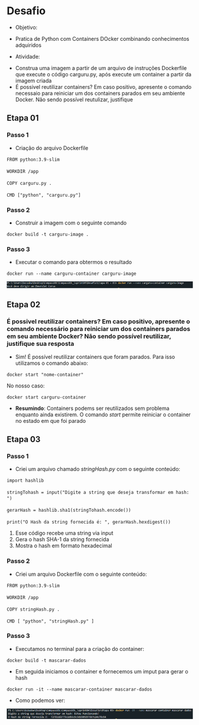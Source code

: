 # **Desafio**
- Objetivo: 
* Pratica de Python com Containers DOcker combinando conhecimentos adquiridos
- Atividade:
* Construa uma imagem a partir de um arquivo de instruções Dockerfile que execute o código carguru.py, após execute um container a partir da imagem criada
* É possivel reutilizar containers? Em caso positivo, apresente o comando necessaio para reiniciar um dos containers parados em seu ambiente Docker. Não sendo possível reutulizar, justifique

## **Etapa 01**

### **Passo 1**
- Criação do arquivo Dockerfile 
```
FROM python:3.9-slim 

WORKDIR /app

COPY carguru.py .

CMD ["python", "carguru.py"]
```
### **Passo 2**
- Construir a imagem com o seguinte comando 
```
docker build -t carguru-image .
```
### **Passo 3**
- Executar o comando para obtermos o resultado
```
docker run --name carguru-container carguru-image
```
<img src="/sprint04/evidencias/img/ExecucaoCarguru.png">

## **Etapa 02**
### É possivel reutilizar containers? Em caso positivo, apresente o comando necessário para reiniciar um dos containers parados em seu ambiente Docker? Não sendo possível reutilizar, justifique sua resposta 

- Sim! É possível reutilizar containers que foram parados. Para isso utilizamos o comando abaixo: 
```
docker start "nome-container"

```
No nosso caso: 
```
docker start carguru-container
```
- **Resumindo**: Containers podems ser reutilizados sem problema enquanto ainda existirem. O comando *start* permite reiniciar o container no estado em que foi parado

## **Etapa 03**
### **Passo 1**
- Criei um arquivo chamado *stringHash.py* com o seguinte conteúdo: 
```
import hashlib

stringTohash = input("Digite a string que deseja transformar em hash: ")

gerarHash = hashlib.sha1(stringTohash.encode())

print("O Hash da string fornecida é: ", gerarHash.hexdigest())
```
1. Esse código recebe uma string via input
2. Gera o hash SHA-1 da string fornecida
3. Mostra o hash em formato hexadecimal

### **Passo 2**
- Criei um arquivo Dockerfile com o seguinte conteúdo: 
```
FROM python:3.9-slim

WORKDIR /app

COPY stringHash.py .

CMD [ "python", "stringHash.py" ]
```

### **Passo 3**
- Executamos no terminal para a criação do container: 
```
docker build -t mascarar-dados
```
- Em seguida iniciamos o container e fornecemos um imput para gerar o hash
```
docker run -it --name mascarar-container mascarar-dados
```
- Como podemos ver: 
<img src="/sprint04/evidencias/img/MascararDados.png">
